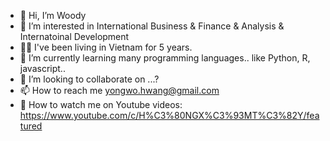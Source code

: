 - 👋 Hi, I’m Woody
- 👀 I’m interested in International Business & Finance & Analysis & Internatoinal Development
- 👨‍💻 I've been living in Vietnam for 5 years.
- 🌱 I’m currently learning many programming languages.. like Python, R, javascript..
- 💞️ I’m looking to collaborate on ...?
- 📫 How to reach me yongwo.hwang@gmail.com
- 🎥 How to watch me on Youtube videos: https://www.youtube.com/c/H%C3%80NGX%C3%93MT%C3%82Y/featured

<!---
yongwohwang/yongwohwang is a ✨ special ✨ repository because its `README.md` (this file) appears on your GitHub profile.
You can click the Preview link to take a look at your changes.
--->
